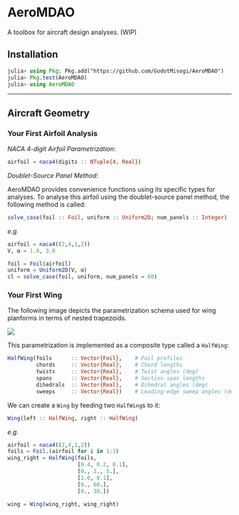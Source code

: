 # AeroMDAO

A toolbox for aircraft design analyses. (WIP)

## Installation

```julia
julia> using Pkg; Pkg.add("https://github.com/GodotMisogi/AeroMDAO")
julia> Pkg.test(AeroMDAO)
julia> using AeroMDAO
```
---

## Aircraft Geometry

### Your First Airfoil Analysis

*NACA 4-digit Airfoil Parametrization*:

```julia
airfoil = naca4(digits :: NTuple{4, Real})
```

*Doublet-Source Panel Method*:

AeroMDAO provides convenience functions using its specific types for analyses. To analyse this airfoil using the doublet-source panel method, the following method is called:

```julia
solve_case(foil :: Foil, uniform :: Uniform2D; num_panels :: Integer)
```
_e.g._
```julia
airfoil = naca4((2,4,1,2))
V, α = 1.0, 3.0 

foil = Foil(airfoil)
uniform = Uniform2D(V, α)
cl = solve_case(foil, uniform, num_panels = 60)
```

### Your First Wing

The following image depicts the parametrization schema used for wing planforms in terms of nested trapezoids.

![](https://godot-bloggy.xyz/post/diagrams/WingGeometry.svg)

This parametrization is implemented as a composite type called a `HalfWing`: 

```julia
HalfWing(foils  	:: Vector{Foil}, 	# Foil profiles
         chords 	:: Vector{Real}, 	# Chord lengths
         twists 	:: Vector{Real}, 	# Twist angles (deg)
         spans  	:: Vector{Real}, 	# Section span lengths
         dihedrals	:: Vector{Real},	# Dihedral angles (deg)
         sweeps 	:: Vector{Real})	# Leading-edge sweep angles (deg)
```

We can create a `Wing` by feeding two `HalfWing`s to it:
```julia
Wing(left :: HalfWing, right :: HalfWing)
```

_e.g._
```julia
airfoil = naca4((2,4,1,2))
foils = Foil.(airfoil for i in 1:3)
wing_right = HalfWing(foils,
					  [0.4, 0.2, 0.1],
					  [0., 2., 5.],
					  [1.0, 0.1],
					  [0., 60.],
					  [0., 30.])

wing = Wing(wing_right, wing_right)
```